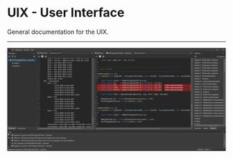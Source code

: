 # UIX - User Interface

General documentation for the UIX.

___

![Studio Preview](Resources/Images/StudioC.png)

